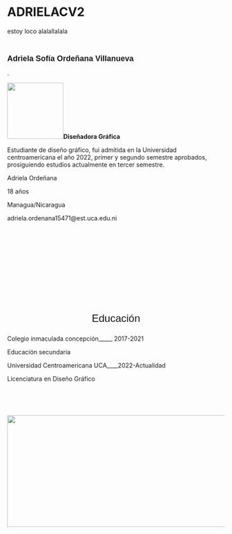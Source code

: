 # ADRIELACV2
estoy loco alalallalala
<!doctype html>
<html>
<head>
<meta charset="utf-8">
<title>WebDIV</title>
<link href="miestilo1.css" rel="stylesheet" type="text/css">
<link href="miestilo2.css" rel="stylesheet" type="text/css">
</head>

<body>
<div id="capa1">
  <p>&nbsp;</p>
  <p><strong style="font-family: Impact, Haettenschweiler, 'Franklin Gothic Bold', 'Arial Black', sans-serif; font-size: 18px;">Adriela Sofía Ordeñana Villanueva</strong></p>
</div>
<div id="capa2"></div>
<div id="capa3">.</div>
<div id="capa4">
  <p><img src="adriela circulo.png" alt="" width="130" height="130" id="imagen1"/><strong>Diseñadora Gráfica</strong> </p>
  <p> Estudiante de diseño gráfico, fui admitida en la Universidad centroamericana el año 2022, primer y segundo semestre aprobados, prosiguiendo estudios actualmente en tercer semestre.</p>
</div>
<div id="capa5">
  <p>Adriela Ordeñana</p>
  <p>18 años</p>
  <p>Managua/Nicaragua</p>
  <p>adriela.ordenana15471@est.uca.edu.ni </p>
</div>
<p>&nbsp;</p>
<p>&nbsp;</p>
<p>&nbsp;</p>
<p>&nbsp;</p>
<p>&nbsp;</p>
<p>&nbsp;</p>
<div id="capa6">
  <p style="font-size: 24px; text-align: center; font-family: Impact, Haettenschweiler, 'Franklin Gothic Bold', 'Arial Black', sans-serif;">Educación</p>
  <p>Colegio inmaculada concepción_____ 2017-2021</p>
  <p>Educación secundaria</p>
  <p>Universidad Centroamericana UCA____2022-Actualidad</p>
  <p>Licenciatura en Diseño Gráfico</p>
  <p>&nbsp;</p>
  <p>&nbsp;</p>
  <p><img src="Adriela habilidades.png" alt="" width="597" height="259" id="imagen2"/></p>
</div>
<p>&nbsp;</p>
<p>&nbsp;</p>
<p>&nbsp;</p>
<p>&nbsp;</p>
</body>
</html>
